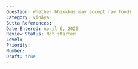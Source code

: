 ```yaml
---
Question: Whether bhikkhus may accept raw food?
Category: Vināya
Sutta References:
Date Entered: April 6, 2025
Review Status: Not started
Level: 
Priority: 
Number: 
Draft: true
---
```

